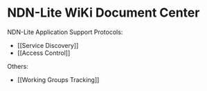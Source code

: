 # NDN-Lite WiKi Document Center

NDN-Lite Application Support Protocols:

* [[Service Discovery]]
* [[Access Control]]

Others:

* [[Working Groups Tracking]]